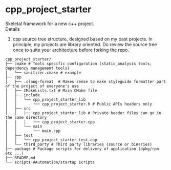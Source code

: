 # cpp_project_starter  
Skeletal framework for a new c++ project.  
Details  
1. cpp source tree structure, designed based on my past projects. In principle, my projects are library oriented.
  Do review the source tree once to suite your architecture before forking the repo.  
  ```
cpp_project_starter/
├── cmake # Tools specific configuration (static_analysis tools, dependency management tools)
│   └── sanitizer.cmake # example
├── cpp
│   ├── .clang-format  # Makes sense to make styleguide formatter part of the project of everyone's use
│   ├── CMakeLists.txt # Main CMake file
│   ├── include
│   │   └── cpp_project_starter_lib
│   │       └── cpp_project_starter.h # Public APIs headers only
│   ├── src
│   │   ├── cpp_project_starter_lib # Private header files can go in the same directory
│   │   │   └── cpp_project_starter.cpp
│   │   └── main
│   │       └── main.cpp
│   ├── test
│   │   └── cpp_project_starter_test.cpp
│   └── third_party # Third party libraries (source or binaries)
├── package # Package scripts for delivery of application (dpkg/rpm etc ...)
├── README.md 
└── scripts #Automation/startup scripts
```
